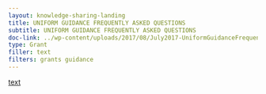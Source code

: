```yaml
---
layout: knowledge-sharing-landing
title: UNIFORM GUIDANCE FREQUENTLY ASKED QUESTIONS
subtitle: UNIFORM GUIDANCE FREQUENTLY ASKED QUESTIONS
doc-link: ../wp-content/uploads/2017/08/July2017-UniformGuidanceFrequentlyAskedQuestions.pdf
type: Grant
filler: text
filters: grants guidance
---
```


<a href="{{ site.baseurl }}/wp-content/uploads/2017/08/July2017-UniformGuidanceFrequentlyAskedQuestions.pdf">text</a>